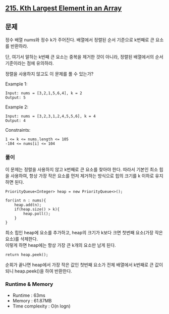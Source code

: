 [215. Kth Largest Element in an Array](https://leetcode.com/problems/kth-largest-element-in-an-array/)
---

## 문제
정수 배열 nums와 정수 k가 주어진다.
배열에서 정렬된 순서 기준으로 k번째로 큰 요소를 반환하라.

단, 여기서 말하는 k번째 큰 요소는 중복을 제거한 것이 아니라,
정렬된 배열에서의 순서 기준이라는 점에 유의하라.

정렬을 사용하지 않고도 이 문제를 풀 수 있는가?

Example 1:
```
Input: nums = [3,2,1,5,6,4], k = 2
Output: 5
```
Example 2:
```
Input: nums = [3,2,3,1,2,4,5,5,6], k = 4
Output: 4
```

Constraints:
```
1 <= k <= nums.length <= 105
-104 <= nums[i] <= 104
```

### 풀이
이 문제는 정렬을 사용하지 않고 k번째로 큰 요소를 찾아야 한다. 따라서 기본인 최소 힙을 사용하여, 항상 가장 작은 요소를 먼저 제거하는 방식으로 힙의 크기를 k 이하로 유지하면 된다.

```
PriorityQueue<Integer> heap = new PriorityQueue<>();

for(int n : nums){
    heap.add(n);
    if(heap.size() > k){
        heap.poll();
    }
}
```
최소 힙인 heap에 요소를 추가하고, heap의 크기가 k보다 크면 첫번째 요소(가장 작은 요소)를 삭제한다.<br>
이렇게 하면 heap에는 항상 가장 큰 k개의 요소만 남게 된다.

```
return heap.peek();
```
순회가 끝나면 heap에서 가장 작은 값인 첫번째 요소가 전체 배열에서 k번째로 큰 값이 되니 heap.peek()을 하여 반환한다.

### Runtime & Memory
- Runtime
    : 63ms
- Memory
    : 61.87MB
- Time complexity
    : O(n logn)